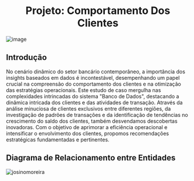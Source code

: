 <div align="center">
  <h1>Projeto: Comportamento Dos Clientes </h1>
</div>


![image](https://github.com/JosinoCarvalho/ProjetoDataBank/assets/111013250/73af6dc8-c5a1-4675-afd2-cfac8e685aa4)


## Introdução

No cenário dinâmico do setor bancário contemporâneo, a importância dos insights baseados em dados é incontestável, desempenhando um papel crucial na compreensão do comportamento dos clientes e na otimização das estratégias operacionais. Este estudo de caso mergulha nas complexidades intrincadas do sistema "Banco de Dados", destacando a dinâmica intricada dos clientes e das atividades de transação. Através da análise minuciosa de clientes exclusivos entre diferentes regiões, da investigação de padrões de transações e da identificação de tendências no crescimento do saldo dos clientes, também desvendamos descobertas inovadoras. Com o objetivo de aprimorar a eficiência operacional e intensificar o envolvimento dos clientes, propomos recomendações estratégicas fundamentadas e pertinentes.

## Diagrama de Relacionamento entre Entidades
![josinomoreira](https://github.com/JosinoCarvalho/ProjetoDataBank/assets/111013250/25ac285b-0359-4106-bc51-5d5ebc93161f)

